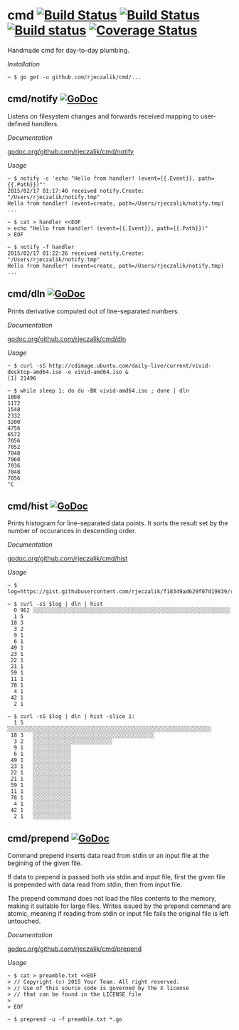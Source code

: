 cmd [![Build Status](https://img.shields.io/travis/rjeczalik/cmd/master.svg)](https://travis-ci.org/rjeczalik/cmd "linux_amd64") [![Build Status](https://img.shields.io/travis/rjeczalik/cmd/osx.svg)](https://travis-ci.org/rjeczalik/cmd "darwin_amd64") [![Build status](https://img.shields.io/appveyor/ci/rjeczalik/cmd-161.svg)](https://ci.appveyor.com/project/rjeczalik/cmd-161 "windows_amd64") [![Coverage Status](https://img.shields.io/coveralls/rjeczalik/cmd/master.svg)](https://coveralls.io/r/rjeczalik/cmd?branch=master)
=====

Handmade cmd for day-to-day plumbing.

*Installation*

```
~ $ go get -u github.com/rjeczalik/cmd/...
```

## cmd/notify [![GoDoc](https://godoc.org/github.com/rjeczalik/cmd/notify?status.png)](https://godoc.org/github.com/rjeczalik/cmd/notify)

Listens on filesystem changes and forwards received mapping to user-defined handlers.

*Documentation*

[godoc.org/github.com/rjeczalik/cmd/notify](http://godoc.org/github.com/rjeczalik/cmd/notify)

*Usage*

```
~ $ notify -c 'echo "Hello from handler! (event={{.Event}}, path={{.Path}})"'
2015/02/17 01:17:40 received notify.Create: "/Users/rjeczalik/notify.tmp"
Hello from handler! (event=create, path=/Users/rjeczalik/notify.tmp)
...
```
```
~ $ cat > handler <<EOF
> echo "Hello from handler! (event={{.Event}}, path={{.Path}})"
> EOF

~ $ notify -f handler
2015/02/17 01:22:26 received notify.Create: "/Users/rjeczalik/notify.tmp"
Hello from handler! (event=create, path=/Users/rjeczalik/notify.tmp)
...
```

## cmd/dln [![GoDoc](https://godoc.org/github.com/rjeczalik/cmd/dln?status.png)](https://godoc.org/github.com/rjeczalik/cmd/dln)

Prints derivative computed out of line-separated numbers.

*Documentation*

[godoc.org/github.com/rjeczalik/cmd/dln](http://godoc.org/github.com/rjeczalik/cmd/dln)

*Usage*

```
~ $ curl -sS http://cdimage.ubuntu.com/daily-live/current/vivid-desktop-amd64.iso -o vivid-amd64.iso &
[1] 21496
```
```
~ $ while sleep 1; do du -BK vivid-amd64.iso ; done | dln
1008
1172
1548
2332
3200
4756
6572
7056
7052
7048
7060
7036
7048
7056
^C
```

## cmd/hist [![GoDoc](https://godoc.org/github.com/rjeczalik/cmd/hist?status.png)](https://godoc.org/github.com/rjeczalik/cmd/hist)

Prints histogram for line-separated data points. It sorts the result set by the number of occurances in descending order.

*Documentation*

[godoc.org/github.com/rjeczalik/cmd/hist](http://godoc.org/github.com/rjeczalik/cmd/hist)

*Usage*

```
~ $ log=https://gist.githubusercontent.com/rjeczalik/f18349ad629f07d19839/raw/b8089282fdd5a8ea8589fe33bc88cc6d29db7026/lazyvm.log
```
```
~ $ curl -sS $log | dln | hist
  0	962	░░░░░░░░░░░░░░░░░░░░░░░░░░░░░░░░░░░░░░░░░░░░░░░░░░░░░░░░░░░░░░
  1	5	
 18	3	
  3	2	
  9	1	
  6	1	
 49	1	
 23	1	
 22	1	
 21	1	
 59	1	
 11	1	
 78	1	
  4	1	
 42	1	
  2	1
```
```
~ $ curl -sS $log | dln | hist -slice 1:
  1	5	░░░░░░░░░░░░░░░░░░░░░░░░░░░░░░░░░░░░░░░░░░░░░░░░░░░░░░░░░░░░░░░░
 18	3	░░░░░░░░░░░░░░░░░░░░░░░░░░░░░░░░░░░░░░
  3	2	░░░░░░░░░░░░░░░░░░░░░░░░░
  9	1	░░░░░░░░░░░░
  6	1	░░░░░░░░░░░░
 49	1	░░░░░░░░░░░░
 23	1	░░░░░░░░░░░░
 22	1	░░░░░░░░░░░░
 21	1	░░░░░░░░░░░░
 59	1	░░░░░░░░░░░░
 11	1	░░░░░░░░░░░░
 78	1	░░░░░░░░░░░░
  4	1	░░░░░░░░░░░░
 42	1	░░░░░░░░░░░░
  2	1	░░░░░░░░░░░░
```

## cmd/prepend [![GoDoc](https://godoc.org/github.com/rjeczalik/cmd/prepend?status.png)](https://godoc.org/github.com/rjeczalik/cmd/prepend)

Command prepend inserts data read from stdin or an input file at the
begining of the given file.

If data to prepend is passed both via stdin and input file, first the
given file is prepended with data read from stdin, then from input file.

The prepend command does not load the files contents to the memory,
making it suitable for large files. Writes issued by the prepend command
are atomic, meaning if reading from stdin or input file fails the
original file is left untouched.

*Documentation*

[godoc.org/github.com/rjeczalik/cmd/prepend](http://godoc.org/github.com/rjeczalik/cmd/prepend)

*Usage*

```
~ $ cat > preamble.txt <<EOF
> // Copyright (c) 2015 Your Team. All right reserved.
> // Use of this source code is governed by the X license
> // that can be found in the LICENSE file
>
> EOF

~ $ preprend -u -f preamble.txt *.go
```

